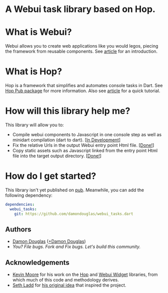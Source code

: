 A Webui task library based on Hop.
==================================

# What is Webui?

Webui allows you to create web applications like you would legos, piecing the framework from reusable components.
See [article](http://www.dartlang.org/articles/web-ui/) for an introduction.

# What is Hop?

Hop is a framework that simplifies and automates console tasks in Dart.  See [Hop Pub package](http://pub.dartlang.org/packages/hop) for more information.  Also see [article](https://github.com/kevmoo/bot.dart/wiki/Using-Hop%2C-Part-1%3A-Building-and-Running-Your-First-Hop-Task-Application) for a quick tutorial.

# How will this library help me?

This library will allow you to:
* Compile webui components to Javascript in one console step as well as minidart compilation (dart to dart). [[In Development](https://github.com/damondouglas/webui_tasks.dart/issues/milestones)]
* Fix the relative Urls in the output Webui entry point Html file. [[Done!](https://github.com/damondouglas/webui_tasks.dart/issues/5)]
* Copy static assets such as Javascript linked from the entry point Html file into the target output directory. [[Done!](https://github.com/damondouglas/webui_tasks.dart/issues/4)]

# How do I get started?

This library isn't yet published on [pub](http://http://pub.dartlang.org/).  Meanwhile, you can add the following dependency:

```yaml
dependencies:
  webui_tasks:
    git: https://github.com/damondouglas/webui_tasks.dart
```

## Authors
 * [Damon Douglas](https://github.com/damondouglas) ([+Damon Douglas](https://plus.google.com/u/0/108940381045821372455/))
 * _You? File bugs. Fork and Fix bugs. Let's build this community._

## Acknowledgements
* [Kevin Moore](https://github.com/kevmoo) for his work on the [Hop](https://github.com/kevmoo/hop.dart) and [Webui Widget](https://github.com/kevmoo/widget.dart) libraries, from which much of this code and methodology derives.
* [Seth Ladd](https://github.com/sethladd) for [his original idea](https://groups.google.com/a/dartlang.org/d/msg/web-ui/Xvk3BU8NnxI/S13aR6zh3wYJ) that inspired the project.
